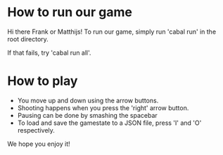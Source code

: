 # How to run our game
Hi there Frank or Matthijs! To run our game, simply run 'cabal run' in the root directory.

If that fails, try 'cabal run all'.

# How to play
- You move up and down using the arrow buttons.
- Shooting happens when you press the 'right' arrow button.
- Pausing can be done by smashing the spacebar
- To load and save the gamestate to a JSON file, press 'I' and 'O' respectively.

We hope you enjoy it!
